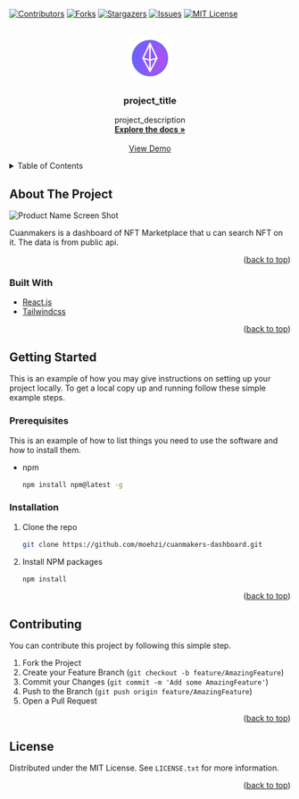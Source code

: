 <div id="top"></div>
<!--
*** Thanks for checking out the Best-README-Template. If you have a suggestion
*** that would make this better, please fork the repo and create a pull request
*** or simply open an issue with the tag "enhancement".
*** Don't forget to give the project a star!
*** Thanks again! Now go create something AMAZING! :D
-->



<!-- PROJECT SHIELDS -->
<!--
*** I'm using markdown "reference style" links for readability.
*** Reference links are enclosed in brackets [ ] instead of parentheses ( ).
*** See the bottom of this document for the declaration of the reference variables
*** for contributors-url, forks-url, etc. This is an optional, concise syntax you may use.
*** https://www.markdownguide.org/basic-syntax/#reference-style-links
-->
[![Contributors][contributors-shield]][contributors-url]
[![Forks][forks-shield]][forks-url]
[![Stargazers][stars-shield]][stars-url]
[![Issues][issues-shield]][issues-url]
[![MIT License][license-shield]][license-url]



<!-- PROJECT LOGO -->
<br />
<div align="center">
  <a href="https://github.com/moehzi/cuanmakers-dashboard">
    <img src="public/assets/icons/ETHERUM.svg" alt="Logo" width="80" height="80">
  </a>

<h3 align="center">project_title</h3>

  <p align="center">
    project_description
    <br />
    <a href="https://github.com/moehzi/cuanmakers-dashboard"><strong>Explore the docs »</strong></a>
    <br />
    <br />
    <a href="https://61e03e25a6ffc0761cd9f0c5--cuanmakers.netlify.app/">View Demo</a>
  </p>
</div>



<!-- TABLE OF CONTENTS -->
<details>
  <summary>Table of Contents</summary>
  <ol>
    <li>
      <a href="#about-the-project">About The Project</a>
      <ul>
        <li><a href="#built-with">Built With</a></li>
      </ul>
    </li>
    <li>
      <a href="#getting-started">Getting Started</a>
      <ul>
        <li><a href="#prerequisites">Prerequisites</a></li>
        <li><a href="#installation">Installation</a></li>
      </ul>
    </li>
    <li><a href="#usage">Usage</a></li>
    <li><a href="#contributing">Contributing</a></li>
    <li><a href="#license">License</a></li>
  </ol>
</details>



<!-- ABOUT THE PROJECT -->
## About The Project

![Product Name Screen Shot][product-screenshot]

Cuanmakers is a dashboard of NFT Marketplace that u can search NFT on it. The data is from public api. 

<p align="right">(<a href="#top">back to top</a>)</p>



### Built With

* [React.js](https://reactjs.org/)
* [Tailwindcss](https://tailwindcss.com/)

<p align="right">(<a href="#top">back to top</a>)</p>



<!-- GETTING STARTED -->
## Getting Started

This is an example of how you may give instructions on setting up your project locally.
To get a local copy up and running follow these simple example steps.

### Prerequisites

This is an example of how to list things you need to use the software and how to install them.
* npm
  ```sh
  npm install npm@latest -g
  ```

### Installation

1. Clone the repo
   ```sh
   git clone https://github.com/moehzi/cuanmakers-dashboard.git
   ```
2. Install NPM packages
   ```sh
   npm install
   ```

<p align="right">(<a href="#top">back to top</a>)</p>


<!-- CONTRIBUTING -->
## Contributing

You can contribute this project by following this simple step.

1. Fork the Project
2. Create your Feature Branch (`git checkout -b feature/AmazingFeature`)
3. Commit your Changes (`git commit -m 'Add some AmazingFeature'`)
4. Push to the Branch (`git push origin feature/AmazingFeature`)
5. Open a Pull Request

<p align="right">(<a href="#top">back to top</a>)</p>



<!-- LICENSE -->
## License

Distributed under the MIT License. See `LICENSE.txt` for more information.

<p align="right">(<a href="#top">back to top</a>)</p>


<!-- MARKDOWN LINKS & IMAGES -->
<!-- https://www.markdownguide.org/basic-syntax/#reference-style-links -->
[contributors-shield]: https://img.shields.io/github/contributors/moehzi/cuanmakers-dashboard.svg?style=for-the-badge
[contributors-url]: https://github.com/moehzi/cuanmakers-dashboard/graphs/contributors
[forks-shield]: https://img.shields.io/github/forks/moehzi/cuanmakers-dashboard.svg?style=for-the-badge
[forks-url]: https://github.com/moehzi/cuanmakers-dashboard/network/members
[stars-shield]: https://img.shields.io/github/stars/moehzi/cuanmakers-dashboard.svg?style=for-the-badge
[stars-url]: https://github.com/moezhi/cuanmakers-dashboard/stargazers
[issues-shield]: https://img.shields.io/github/issues/moehzi/cuanmakers-dashboard.svg?style=for-the-badge
[issues-url]: https://github.com/cuanmakers-dashboard/moehzi/issues
[license-shield]: https://img.shields.io/github/license/moehzi/cuanmakers-dashboard.svg?style=for-the-badge
[license-url]: https://github.com/moehzi/cuanmakers-dashboard/blob/master/LICENSE.txt
[product-screenshot]: https://user-images.githubusercontent.com/60766317/150350915-179d4c53-305a-43d8-a1ec-99f2cec52749.png
